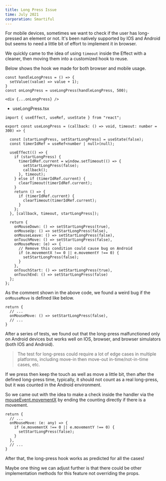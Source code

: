 ```yaml
---
title: Long Press Issue
time: July 2021
corporation: Smartiful
---
```


For mobile devices, sometimes we want to check if the user has long-pressed an element or not. It's been natively supported by IOS and Android but seems to need a little bit of effort to implement it in browser.  

We quickly came to the idea of using `timeout` inside the Effect with a cleaner, then moving them into a customized hook to reuse.  

Below shows the hook we made for both browser and mobile usage.  

```tsx
const handleLongPress = () => {
  setValue((value) => value + 1);
}
const onLongPress = useLongPress(handleLongPress, 500);

<div {...onLongPress} />
```

- useLongPress.tsx

```tsx
import { useEffect, useRef, useState } from "react";

export const useLongPress = (callback: () => void, timeout: number = 300) => {

  const [startLongPress, setStartLongPress] = useState(false);
  const timerIdRef = useRef<number | null>(null);

  useEffect(() => {
    if (startLongPress) {
      timerIdRef.current = window.setTimeout(() => {
        setStartLongPress(false);
        callback();
      }, timeout);
    } else if (timerIdRef.current) {
      clearTimeout(timerIdRef.current);
    }
    return () => {
      if (timerIdRef.current) {
        clearTimeout(timerIdRef.current);
      }
    };
  }, [callback, timeout, startLongPress]);

  return {
    onMouseDown: () => setStartLongPress(true),
    onMouseUp: () => setStartLongPress(false),
    onMouseLeave: () => setStartLongPress(false),
    onTouchMove: () => setStartLongPress(false),
    onMouseMove: (e) => {
      // Remove this condition could cause bug on Android
      if (e.movementX !== 0 || e.movementY !== 0) {
        setStartLongPress(false);
      }
    },
    onTouchStart: () => setStartLongPress(true),
    onTouchEnd: () => setStartLongPress(false)
  };
};
```

As the comment shown in the above code, we found a weird bug if the `onMouseMove` is defined like below.

```tsx
return {
  // ...
  onMouseMove: () => setStartLongPress(false),
  // ...
}
```

After a series of tests, we found out that the long-press malfunctioned only on Android devices but works well on IOS, browser, and browser simulators (both IOS and Android).  

>The test for long-press could require a lot of edge cases in multiple platforms, including move-in then move-out in-time/not-in-time cases, etc.  

If we press then keep the touch as well as move a little bit, then after the defined long-press time, typically, it should not count as a real long-press, but it was counted in the Android environment.  

So we came out with the idea to make a check inside the handler via the [mouseEvent.movementX](https://developer.mozilla.org/en-US/docs/Web/API/MouseEvent/movementX) by ending the counting directly if there is a movement.

```tsx
return {
  // ...
  onMouseMove: (e: any) => {
    if (e.movementX !== 0 || e.movementY !== 0) {
      setStartLongPress(false);
    }
  },
  // ...
} 
```

After that, the long-press hook works as predicted for all the cases!

Maybe one thing we can adjust further is that there could be other implementation methods for this feature not overriding the props.  
